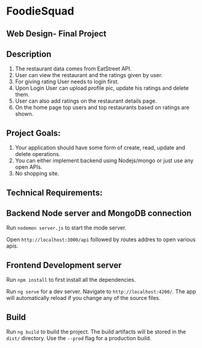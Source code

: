 # FoodieSquad 
## Web Design- Final Project

## Description

1. The restaurant data comes from EatStreet API.
2. User can view the restaurant and the ratings given by user.
3. For giving rating User needs to login first.
4. Upon Login User can upload profile pic, update his ratings and delete them.
5. User can also add ratings on the restaurant details page.
6. On the home page top users and top restaurants based on ratings are shown.


## Project Goals:

1. Your application should have some form of create, read, update and delete operations.
2. You can either implement backend using Nodejs/mongo or just use any open APIs.
3. No shopping site.

## Technical Requirements:




## Backend Node server and MongoDB connection

Run `nodemon server.js` to start the mode server.

Open `http://localhost:3000/api` followed by routes addres to open various apis.

## Frontend Development server

Run `npm install` to first install all the dependencies.

Run `ng serve` for a dev server. Navigate to `http://localhost:4200/`. The app will automatically reload if you change any of the source files.

## Build

Run `ng build` to build the project. The build artifacts will be stored in the `dist/` directory. Use the `--prod` flag for a production build.
